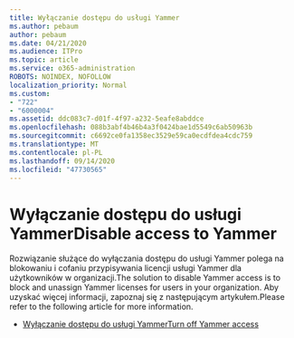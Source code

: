 ```yaml
---
title: Wyłączanie dostępu do usługi Yammer
ms.author: pebaum
author: pebaum
ms.date: 04/21/2020
ms.audience: ITPro
ms.topic: article
ms.service: o365-administration
ROBOTS: NOINDEX, NOFOLLOW
localization_priority: Normal
ms.custom:
- "722"
- "6000004"
ms.assetid: ddc083c7-d01f-4f97-a232-5eafe8abddce
ms.openlocfilehash: 088b3abf4b46b4a3f0424bae1d5549c6ab50963b
ms.sourcegitcommit: c6692ce0fa1358ec3529e59ca0ecdfdea4cdc759
ms.translationtype: MT
ms.contentlocale: pl-PL
ms.lasthandoff: 09/14/2020
ms.locfileid: "47730565"
---
```

# <a name="disable-access-to-yammer"></a><span data-ttu-id="07b05-102">Wyłączanie dostępu do usługi Yammer</span><span class="sxs-lookup"><span data-stu-id="07b05-102">Disable access to Yammer</span></span>

<span data-ttu-id="07b05-103">Rozwiązanie służące do wyłączania dostępu do usługi Yammer polega na blokowaniu i cofaniu przypisywania licencji usługi Yammer dla użytkowników w organizacji.</span><span class="sxs-lookup"><span data-stu-id="07b05-103">The solution to disable Yammer access is to block and unassign Yammer licenses for users in your organization.</span></span> <span data-ttu-id="07b05-104">Aby uzyskać więcej informacji, zapoznaj się z następującym artykułem.</span><span class="sxs-lookup"><span data-stu-id="07b05-104">Please refer to the following article for more information.</span></span>
  
- [<span data-ttu-id="07b05-105">Wyłączanie dostępu do usługi Yammer</span><span class="sxs-lookup"><span data-stu-id="07b05-105">Turn off Yammer access</span></span>](https://docs.microsoft.com/yammer/manage-yammer-users/turn-off-user-access)
